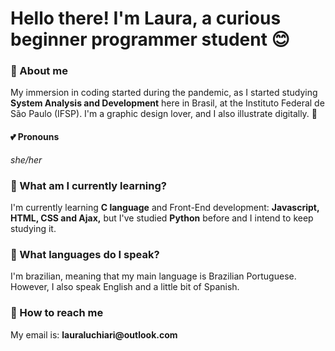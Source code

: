 <h1> Hello there! I'm Laura, a curious beginner programmer student 😊 </h2>

<h3> 💬 About me </h3>
<p> My immersion in coding started during the pandemic, as I started studying <b>System Analysis and Development</b> here in Brasil, at the Instituto Federal de São Paulo (IFSP). I'm a graphic design lover, and I also illustrate digitally. 💌 </p>

<h4> 💕 Pronouns </h4>
<p> <em>she/her</em> </p>

<h3> 📕 What am I currently learning? </h3>
<p> I'm currently learning <b>C language</b> and Front-End development: <b>Javascript, HTML, CSS and Ajax,</b> but I've studied <b>Python</b> before and I intend to keep studying it. </p>

<h3> 🍒 What languages do I speak? </h3>
<p> I'm brazilian, meaning that my main language is Brazilian Portuguese. However, I also speak English and a little bit of Spanish. </p>

<h3> 📩 How to reach me </h3>
<p> My email is:
  <b>lauraluchiari@outlook.com</b> </p>
<!--
**lauraluch/lauraluch** is a ✨ _special_ ✨ repository because its `README.md` (this file) appears on your GitHub profile.

Here are some ideas to get you started:

- 🔭 I’m currently working on ...
- 🌱 I’m currently learning ...
- 👯 I’m looking to collaborate on ...
- 🤔 I’m looking for help with ...
- 💬 Ask me about ...
- 📫 How to reach me: ...
- 😄 Pronouns: ...
- ⚡ Fun fact: ...
-->
